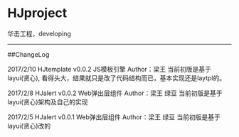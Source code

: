# HJproject
华击工程，developing

---
##ChangeLog

2017/2/10
HJtemplate v0.0.2 JS模板引擎
  Author：梁王
  当前初版是基于layui(贤心), 看得头大，结果就只是改了代码结构而已，基本实现还是laytpl的。

2017/2/8
HJalert v0.0.2 Web弹出层组件
  Author：梁王 绿豆  当前初版是基于layui(贤心)架构及自己的实现


2017/2/5
HJalert v0.0.1 Web弹出层组件
  Author：梁王 绿豆
  当前初版是基于layui(贤心)改的


